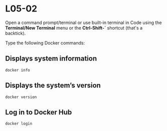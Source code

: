 # L05-02

Open a command prompt/terminal or use built-in terminal in Code using the **Terminal/New Terminal** menu or the **Ctrl-Shift-`** shortcut (that's a backtick).

Type the following Docker commands:

## Displays system information

    docker info

## Displays the system’s version

    docker version

## Log in to Docker Hub

    docker login